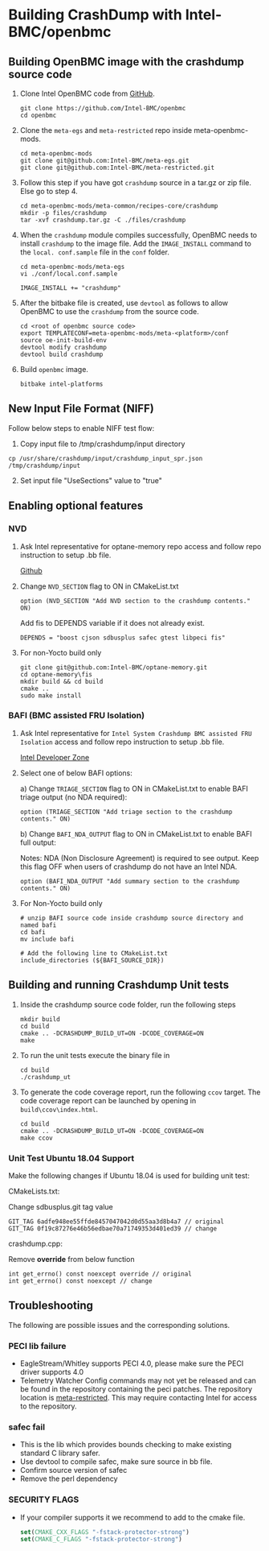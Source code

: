 # Building CrashDump with Intel-BMC/openbmc

## Building OpenBMC image with the crashdump source code

1. Clone Intel OpenBMC code from [GitHub](https://github.com/Intel-BMC/openbmc).
    ```shell
    git clone https://github.com/Intel-BMC/openbmc
    cd openbmc
    ```

2. Clone the `meta-egs` and `meta-restricted` repo inside meta-openbmc-mods.
    ```shell
    cd meta-openbmc-mods
    git clone git@github.com:Intel-BMC/meta-egs.git
    git clone git@github.com:Intel-BMC/meta-restricted.git
    ```

3. Follow this step if you have got `crashdump` source in a tar.gz or zip file.
Else go to step 4.
    ```shell
    cd meta-openbmc-mods/meta-common/recipes-core/crashdump
    mkdir -p files/crashdump
    tar -xvf crashdump.tar.gz -C ./files/crashdump
    ```

4. When the `crashdump` module compiles successfully, OpenBMC needs to install
`crashdump` to the image file. Add the `IMAGE_INSTALL` command to the `local.
conf.sample` file in the `conf` folder.

    ```shell
    cd meta-openbmc-mods/meta-egs
    vi ./conf/local.conf.sample
    ```

    ```vi
    IMAGE_INSTALL += "crashdump"
    ```

5. After the bitbake file is created, use `devtool` as follows to allow OpenBMC
to use the `crashdump` from the source code.
    ```shell
    cd <root of openbmc source code>
    export TEMPLATECONF=meta-openbmc-mods/meta-<platform>/conf
    source oe-init-build-env
    devtool modify crashdump
    devtool build crashdump
    ```

6. Build `openbmc` image.

    ```shell
    bitbake intel-platforms
    ```

## New Input File Format (NIFF)

Follow below steps to enable NIFF test flow:

1. Copy input file to /tmp/crashdump/input directory

```example
cp /usr/share/crashdump/input/crashdump_input_spr.json /tmp/crashdump/input
```

2. Set input file "UseSections" value to "true"

## Enabling optional features

### NVD

1. Ask Intel representative for optane-memory repo access and follow repo
   instruction to setup .bb file.

   [Github](https://github.com/Intel-BMC/optane-memory)

2. Change `NVD_SECTION` flag to ON in CMakeList.txt

   ```
   option (NVD_SECTION "Add NVD section to the crashdump contents." ON)
   ```

   Add fis to DEPENDS variable if it does not already exist.
   ```
   DEPENDS = "boost cjson sdbusplus safec gtest libpeci fis"
   ```

3. For non-Yocto build only

   ```shell
   git clone git@github.com:Intel-BMC/optane-memory.git
   cd optane-memory\fis
   mkdir build && cd build
   cmake ..
   sudo make install
   ```

### BAFI (BMC assisted FRU Isolation)

1. Ask Intel representative for `Intel System Crashdump BMC assisted FRU Isolation`
   access and follow repo instruction to setup .bb file.

   [Intel Developer Zone](https://www.intel.com/content/www/us/en/secure/design/confidential/software-kits/kit-details.html?kitId=724248&s=Newest)

2. Select one of below BAFI options:

   a) Change `TRIAGE_SECTION` flag to ON in CMakeList.txt to enable BAFI triage output (no NDA required):

   ```
   option (TRIAGE_SECTION "Add triage section to the crashdump contents." ON)
   ```

   b) Change `BAFI_NDA_OUTPUT` flag to ON in CMakeList.txt to enable BAFI full output:

   Notes: NDA (Non Disclosure Agreement) is required to see output. Keep this flag OFF when users of crashdump do not have an Intel NDA.

   ```
   option (BAFI_NDA_OUTPUT "Add summary section to the crashdump contents." ON)
   ```

3. For Non-Yocto build only

   ```shell
   # unzip BAFI source code inside crashdump source directory and named bafi
   cd bafi
   mv include bafi

   # Add the following line to CMakeList.txt
   include_directories (${BAFI_SOURCE_DIR})
   ```

## Building and running Crashdump Unit tests

1. Inside the crashdump source code folder, run the following steps

    ```shell
    mkdir build
    cd build
    cmake .. -DCRASHDUMP_BUILD_UT=ON -DCODE_COVERAGE=ON
    make
    ```

2. To run the unit tests execute the binary file in
    ```shell
    cd build
    ./crashdump_ut
    ```

3. To generate the code coverage report, run the following `ccov` target. The
code coverage report can be launched by opening in `build\ccov\index.html`.
    ```
    cd build
    cmake .. -DCRASHDUMP_BUILD_UT=ON -DCODE_COVERAGE=ON
    make ccov
    ```

### Unit Test Ubuntu 18.04 Support

Make the following changes if Ubuntu 18.04 is used for building unit test:

CMakeLists.txt:

Change sdbusplus.git tag value
   ```
   GIT_TAG 6adfe948ee55ffde8457047042d0d55aa3d8b4a7 // original
   GIT_TAG 0f19c87276e46b56edbae70a71749353d401ed39 // change
   ```

crashdump.cpp:

Remove **override** from below function
   ```
   int get_errno() const noexcept override // original
   int get_errno() const noexcept // change
   ```

## Troubleshooting
The following are possible issues and the corresponding solutions.

### PECI lib failure
- EagleStream/Whitley supports PECI 4.0, please make sure the PECI driver
supports 4.0
- Telemetry Watcher Config commands may not yet be released and can be found in
the repository containing the peci patches. The repository location is
[meta-restricted](https://github.com/Intel-BMC/meta-restricted/tree/master/recipes-core/libpeci/libpeci).
This may require contacting Intel for access to the repository.

### safec fail
- This is the lib which provides bounds checking to make existing standard C
library safer.
- Use devtool to compile safec, make sure source in bb file.
- Confirm source version of safec
- Remove the perl dependency

### SECURITY FLAGS
- If your compiler supports it we recommend to add to the cmake file.
    ```cmake
    set(CMAKE_CXX_FLAGS "-fstack-protector-strong")
    set(CMAKE_C_FLAGS "-fstack-protector-strong")
    ```
